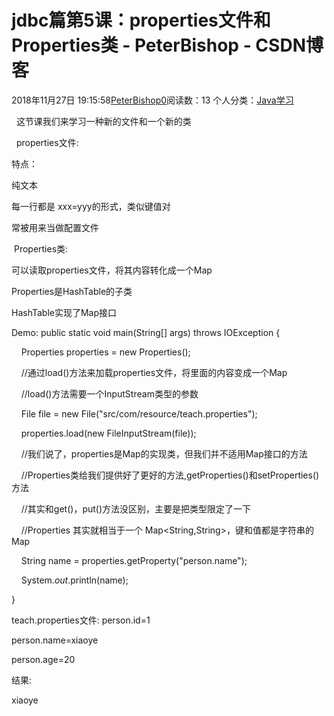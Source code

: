 # jdbc篇第5课：properties文件和Properties类 - PeterBishop - CSDN博客





2018年11月27日 19:15:58[PeterBishop0](https://me.csdn.net/qq_40061421)阅读数：13
个人分类：[Java学习](https://blog.csdn.net/qq_40061421/article/category/8087498)









  这节课我们来学习一种新的文件和一个新的类



  properties文件:

特点：

纯文本

每一行都是 xxx=yyy的形式，类似键值对

常被用来当做配置文件





 Properties类:

可以读取properties文件，将其内容转化成一个Map

Properties是HashTable的子类

HashTable实现了Map接口



Demo:
public static void main(String[] args) throws IOException {

    Properties properties = new Properties();

    //通过load()方法来加载properties文件，将里面的内容变成一个Map

    //load()方法需要一个InputStream类型的参数

    File file = new File("src/com/resource/teach.properties");

    properties.load(new FileInputStream(file));



    //我们说了，properties是Map的实现类，但我们并不适用Map接口的方法

    //Properties类给我们提供好了更好的方法,getProperties()和setProperties()方法

    //其实和get()，put()方法没区别，主要是把类型限定了一下

    //Properties 其实就相当于一个 Map<String,String>，键和值都是字符串的Map

    String name = properties.getProperty("person.name");

    System.*out*.println(name);

}


teach.properties文件:
person.id=1

person.name=xiaoye

person.age=20




结果:

xiaoye







